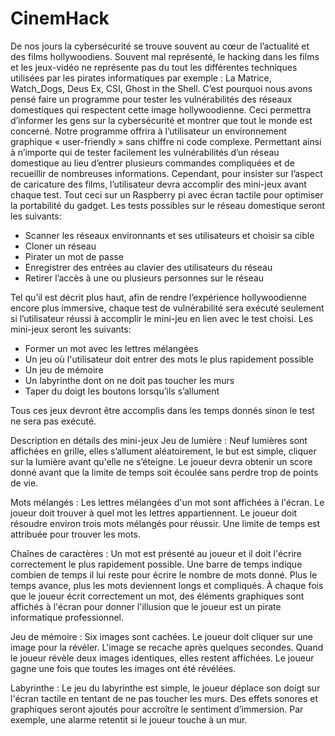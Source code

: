 # CinemHack

De nos jours la cybersécurité se trouve souvent au cœur de l’actualité et des films hollywoodiens. Souvent mal représenté, le hacking dans les films et les jeux-vidéo ne représente pas du tout les différentes techniques utilisées par les pirates informatiques par exemple : La Matrice, Watch_Dogs, Deus Ex, CSI, Ghost in the Shell. C’est pourquoi nous avons pensé faire un programme pour tester les vulnérabilités des réseaux domestiques qui respectent cette image hollywoodienne. Ceci permettra d’informer les gens sur la cybersécurité et montrer que tout le monde est concerné. Notre programme offrira à l’utilisateur un environnement graphique « user-friendly » sans chiffre ni code complexe. Permettant ainsi à n’importe qui de tester facilement les vulnérabilités d’un réseau domestique au lieu d’entrer plusieurs commandes compliquées et de recueillir de nombreuses informations. Cependant, pour insister sur l’aspect de caricature des films, l’utilisateur devra accomplir des mini-jeux avant chaque test. Tout ceci sur un Raspberry pi avec écran tactile pour optimiser la portabilité du gadget. Les tests possibles sur le réseau domestique seront les suivants:

-	Scanner les réseaux environnants et ses utilisateurs et choisir sa cible
-	Cloner un réseau
-	Pirater un mot de passe
-	Enregistrer des entrées au clavier des utilisateurs du réseau
-	Retirer l’accès à une ou plusieurs personnes sur le réseau

Tel qu’il est décrit plus haut, afin de rendre l’expérience hollywoodienne encore plus immersive, chaque test de vulnérabilité sera exécuté seulement si l’utilisateur réussi à accomplir le mini-jeu en lien avec le test choisi. Les mini-jeux seront les suivants:

-	Former un mot avec les lettres mélangées
-	Un jeu où l'utilisateur doit entrer des mots le plus rapidement possible
-	Un jeu de mémoire
-	Un labyrinthe dont on ne doit pas toucher les murs
-	Taper du doigt les boutons lorsqu’ils s’allument

Tous ces jeux devront être accomplis dans les temps donnés sinon le test ne sera pas exécuté.

Description en détails des mini-jeux
Jeu de lumière :
Neuf lumières sont affichées en grille, elles s’allument aléatoirement, le but est simple, cliquer sur la lumière avant qu'elle ne s’éteigne. Le joueur devra obtenir un score donné avant que la limite de temps soit écoulée sans perdre trop de points de vie.

Mots mélangés :
Les lettres mélangées d'un mot sont affichées à l'écran. Le joueur doit trouver à quel mot les lettres appartiennent. Le joueur doit résoudre environ trois mots mélangés pour réussir. Une limite de temps est attribuée pour trouver les mots.

Chaînes de caractères : 
Un mot est présenté au joueur et il doit l'écrire correctement le plus rapidement possible. Une barre de temps indique combien de temps il lui reste pour écrire le nombre de mots donné.  Plus le temps avance, plus les mots deviennent longs et compliqués. À chaque fois que le joueur écrit correctement un mot, des éléments graphiques sont affichés à l'écran pour donner l'illusion que le joueur est un pirate informatique professionnel.

Jeu de mémoire :
Six images sont cachées. Le joueur doit cliquer sur une image pour la révéler. L'image se recache après quelques secondes. Quand le joueur révèle deux images identiques, elles restent affichées. Le joueur gagne une fois que toutes les images ont été révélées.

Labyrinthe :
Le jeu du labyrinthe est simple, le joueur déplace son doigt sur l'écran tactile en tentant de ne pas toucher les murs. Des effets sonores et graphiques seront ajoutés pour accroître le sentiment d’immersion. Par exemple, une alarme retentit si le joueur touche à un mur.
